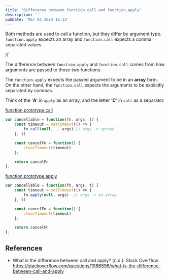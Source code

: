```yaml
---
title: "Difference between function.call and function.apply"
description: ''
pubDate: 'Mar 02 2024 16:12'
---
```



Both methods are used to call a function, but they differ by argument type. `function.apply` expects an array and `function.call` expects a comma separated values.

//

The difference between `function.apply` and `function.call` comes from how arguments are passed to those two functions.

The `function.apply` expects the passed argument to be in an **array** form. On the other hand, the `function.call` expects the arguments to be explicitly separated by commas.

Think of the '**A**' in `apply` as an array, and the letter '**C**' in `call` as a separator.

[function.prototype.call](https://developer.mozilla.org/en-US/docs/Web/JavaScript/Reference/Global_Objects/Function/call)
```js
var cancellable = function(fn, args, t) {
    const timeout = setTimeout(() => {
        fn.call(null, ...args) // args -> spread
    }, t)

    const cancelFn = function() {
        clearTimeout(timeout)
    };

    return cancelFn
};
```

[function.prototype.apply](https://developer.mozilla.org/en-US/docs/Web/JavaScript/Reference/Global_Objects/Function/apply)
```js
var cancellable = function(fn, args, t) {
    const timeout = setTimeout(() => {
        fn.apply(null, args)  // args -> an array
    }, t)

    const cancelFn = function() {
        clearTimeout(timeout)
    };

    return cancelFn
};
```

## References
- What is the difference between call and apply? (n.d.). Stack Overflow. https://stackoverflow.com/questions/1986896/what-is-the-difference-between-call-and-apply
